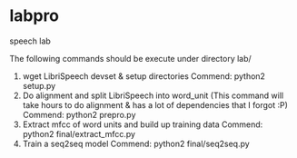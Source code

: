 # labpro
speech lab

The following commands should be execute under directory lab/

1. wget LibriSpeech devset & setup directories
Commend: python2 setup.py
2. Do alignment and split LibriSpeech into word_unit
(This command will take hours to do alignment & has a lot of dependencies that I forgot :P)
Commend: python2 prepro.py 
3. Extract mfcc of word units and build up training data
Commend: python2 final/extract_mfcc.py
4. Train a seq2seq model
Commend: python2 final/seq2seq.py
